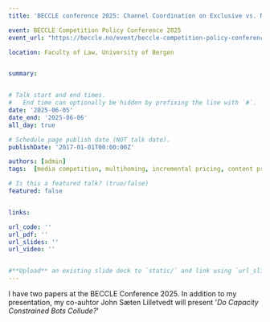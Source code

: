 ```yaml
---
title: 'BECCLE conference 2025: Channel Coordination on Exclusive vs. Non-Exclusive Content under Endogenous Consumer Homing'

event: BECCLE Competition Policy Conference 2025
event_url: "https://beccle.no/event/beccle-competition-policy-conference-2025/"

location: Faculty of Law, University of Bergen


summary: 


# Talk start and end times.
#   End time can optionally be hidden by prefixing the line with `#`.
date: '2025-06-05'
date_end: '2025-06-06'
all_day: true

# Schedule page publish date (NOT talk date).
publishDate: '2017-01-01T00:00:00Z'

authors: [admin]
tags:  [media competition, multihoming, incremental pricing, content provision, market expansion]

# Is this a featured talk? (true/false)
featured: false


links:

url_code: ''
url_pdf: ''
url_slides: ''
url_video: ''


#**Upload** an existing slide deck to `static/` and link using `url_slides` parameter in the front matter of the talk file
---
```


I have two papers at the BECCLE Conference 2025. In addition to my presentation, my co-auhtor John Sæten Lilletvedt will present '*Do Capacity Constrained Bots Collude?*'
